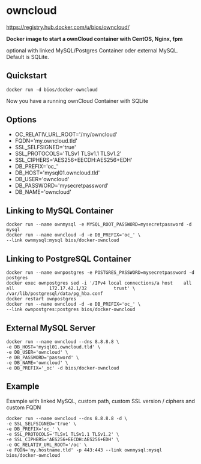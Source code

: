 owncloud
========

https://registry.hub.docker.com/u/bios/owncloud/

**Docker image to start a ownCloud container with CentOS, Nginx, fpm**

optional with linked MySQL/Postgres Container oder external MySQL. Default is SQLite.

Quickstart
----------

    docker run -d bios/docker-owncloud
Now you have a running ownCloud Container with SQLite

Options
-------

 - OC_RELATIV_URL_ROOT='/my/owncloud'
 - FQDN='my.owncloud.tld'
 - SSL_SELFSIGNED='true'
 - SSL_PROTOCOLS='TLSv1 TLSv1.1 TLSv1.2'
 - SSL_CIPHERS='AES256+EECDH:AES256+EDH'
 - DB_PREFIX='oc_'
 - DB_HOST='mysql01.owncloud.tld'
 - DB_USER='owncloud'
 - DB_PASSWORD='mysecretpassword'
 - DB_NAME='owncloud'

Linking to MySQL Container
--------------------------

    docker run --name ownmysql -e MYSQL_ROOT_PASSWORD=mysecretpassword -d mysql
    docker run --name owncloud -d -e DB_PREFIX='oc_' \
    --link ownmysql:mysql bios/docker-owncloud

Linking to PostgreSQL Container
-------------------------------

    docker run --name ownpostgres -e POSTGRES_PASSWORD=mysecretpassword -d postgres
    docker exec ownpostgres sed -i '/IPv4 local connections/a host    all             all             172.17.42.1/32          trust' \
    /var/lib/postgresql/data/pg_hba.conf
    docker restart ownpostgres
    docker run --name owncloud -d -e DB_PREFIX='oc_' \
    --link ownpostgres:postgres bios/docker-owncloud

External MySQL Server
---------------------
    docker run --name owncloud --dns 8.8.8.8 \
    -e DB_HOST='mysql01.owncloud.tld' \
    -e DB_USER='owncloud' \
    -e DB_PASSWORD='password' \
    -e DB_NAME='owncloud' \
    -e DB_PREFIX='_oc' -d bios/docker-owncloud

Example
-------
Example with linked MySQL, custom path, custom SSL version / ciphers and custom FQDN

    docker run --name owncloud --dns 8.8.8.8 -d \
    -e SSL_SELFSIGNED='true' \
    -e DB_PREFIX='oc_' \
    -e SSL_PROTOCOLS='TLSv1 TLSv1.1 TLSv1.2' \
    -e SSL_CIPHERS='AES256+EECDH:AES256+EDH' \
    -e OC_RELATIV_URL_ROOT='/oc' \
    -e FQDN='my.hostname.tld' -p 443:443 --link ownmysql:mysql bios/docker-owncloud
